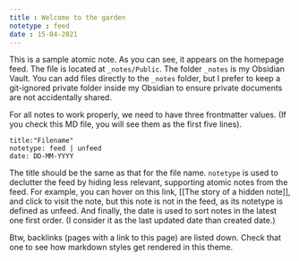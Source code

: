 ```yaml
---
title : Welcome to the garden
notetype : feed
date : 15-04-2021
---
```


This is a sample atomic note. As you can see, it appears on the homepage feed. The file is located at `_notes/Public`. The folder `_notes` is my Obsidian Vault. You can add files directly to the `_notes` folder, but I prefer to keep a git-ignored private folder inside my Obsidian to ensure private documents are not accidentally shared. 

For all notes to work properly, we need to have three frontmatter values. (If you check this MD file, you will see them as the first five lines). 
```
title:"Filename" 
notetype: feed | unfeed 
date: DD-MM-YYYY
```
The title should be the same as that for the file name. `notetype` is used to declutter the feed by hiding less relevant, supporting atomic notes from the feed. For example, you can hover on this link, [[The story of a hidden note]], and click to visit the note, but this note is not in the feed, as its notetype is defined as unfeed. And finally, the date is used to sort notes in the latest one first order. (I consider it as the last updated date than created date.)

Btw, backlinks (pages with a link to this page) are listed down. Check that one to see how markdown styles get rendered in this theme.